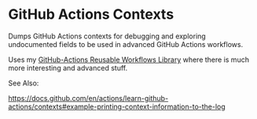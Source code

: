 # GitHub Actions Contexts

Dumps GitHub Actions contexts for debugging and exploring undocumented fields to be used in advanced GitHub Actions workflows.

Uses my [GitHub-Actions Reusable Workflows Library](https://github.com/HariSekhon/GitHub-Actions) where there is much more interesting and advanced stuff.

See Also:

https://docs.github.com/en/actions/learn-github-actions/contexts#example-printing-context-information-to-the-log
